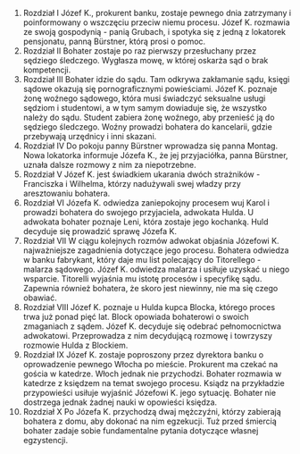 1. Rozdział I
   Józef K., prokurent banku, zostaje pewnego dnia zatrzymany i poinformowany o wszczęciu przeciw niemu procesu. Józef K. rozmawia ze swoją gospodynią - panią Grubach, i spotyka się z jedną z lokatorek pensjonatu, panną Bürstner, którą prosi o pomoc.
2. Rozdział II
   Bohater zostaje po raz pierwszy przesłuchany przez sędziego śledczego. Wygłasza mowę, w której oskarża sąd o brak kompetencji.
3. Rozdział III
   Bohater idzie do sądu. Tam odkrywa zakłamanie sądu, księgi sądowe okazują się pornograficznymi powieściami. Józef K. poznaje żonę woźnego sądowego, która musi świadczyć seksualne usługi sędziom i studentowi, a w tym samym dowiaduje się, że wszystko należy do sądu. Student zabiera żonę woźnego, aby przenieść ją do sędziego śledczego. Woźny prowadzi bohatera do kancelarii, gdzie przebywają urzędnicy i inni skazani.
4. Rozdział IV
   Do pokoju panny Bürstner wprowadza się panna Montag. Nowa lokatorka informuje Józefa K., że jej przyjaciółka, panna Bürstner, uznała dalsze rozmowy z nim za niepotrzebne.
5. Rozdział V
   Józef K. jest świadkiem ukarania dwóch strażników - Franciszka i Wilhelma, którzy nadużywali swej władzy przy aresztowaniu bohatera.
6. Rozdział VI
   Józefa K. odwiedza zaniepokojny procesem wuj Karol i prowadzi bohatera do swojego przyjaciela, adwokata Hulda. U adwokata bohater poznaje Leni, która zostaje jego kochanką. Huld decyduje się prowadzić sprawę Józefa K.
7. Rozdział VII
   W ciągu kolejnych rozmów adwokat objaśnia Józefowi K. najważniejsze zagadnienia dotyczące jego procesu. Bohatera odwiedza w banku fabrykant, który daje mu list polecający do Titorellego - malarza sądowego. Józef K. odwiedza malarza i usiłuje uzyskać u niego wsparcie. Titorelli wyjaśnia mu istotę procesów i specyfikę sądu. Zapewnia również bohatera, że skoro jest niewinny, nie ma się czego obawiać.
8. Rozdział VIII
   Józef K. poznaje u Hulda kupca Blocka, którego proces trwa już ponad pięć lat. Block opowiada bohaterowi o swoich zmaganiach z sądem. Józef K. decyduje się odebrać pełnomocnictwa adwokatowi. Przeprowadza z nim decydującą rozmowę i towrzyszy rozmowie Hulda z Blockiem.
9. Rozdział IX
   Józef K. zostaje poproszony przez dyrektora banku o oprowadzenie pewnego Włocha po mieście. Prokurent ma czekać na gościa w katedrze. Włoch jednak nie przychodzi. Bohater rozmawia w katedrze z księdzem na temat swojego procesu. Ksiądz na przykładzie przypowieści usiłuje wyjaśnić Józefowi K. jego sytuację. Bohater nie dostrzega jednak żadnej nauki w opowieści księdza.
10. Rozdział X
    Po Józefa K. przychodzą dwaj mężczyźni, którzy zabierają bohatera z domu, aby dokonać na nim egzekucji. Tuż przed śmiercią bohater zadaje sobie fundamentalne pytania dotyczące własnej egzystencji.
   